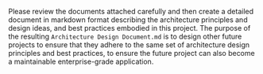 Please review the documents attached carefully and then create a detailed document in markdown format describing the architecture principles and design ideas, and best practices embodied in this project. The purpose of the resulting `Architecture Design Document.md` is to design other future projects to ensure that they adhere to the same set of architecture design principles and best practices, to ensure the future project can also become a maintainable enterprise-grade application.
